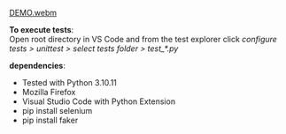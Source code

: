 [DEMO.webm](https://github.com/bkonjanovski/AutomatedUITesting/assets/51997470/c210ff8b-1a4d-498d-b2f3-14646f086866)

<b>To execute tests</b>: <br />
  Open root directory in VS Code and from the test explorer click <i></b> configure tests > unittest > select tests folder > test_*.py</i>
  
<b>dependencies</b>:
<ul>
  <li>Tested with Python 3.10.11</li>
  <li>Mozilla Firefox</li>
  <li>Visual Studio Code with Python Extension</li>
  <li>pip install selenium</li>
  <li>pip install faker</li>
</ul>




